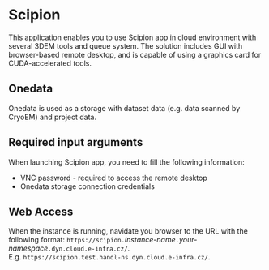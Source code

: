 # Scipion
This application enables you to use Scipion app in cloud environment with several 3DEM tools and queue system. The solution includes GUI with browser-based remote desktop, and is capable of using a graphics card for CUDA-accelerated tools.

## Onedata
Onedata is used as a storage with dataset data (e.g. data scanned by CryoEM) and project data.

## Required input arguments
When launching Scipion app, you need to fill the following information:

- VNC password - required to access the remote desktop
- Onedata storage connection credentials

## Web Access
When the instance is running, navidate you browser to the URL with the following format: `https://scipion.`*instance-name*`.`*your-namespace*`.dyn.cloud.e-infra.cz/`.  
E.g. `https://scipion.test.handl-ns.dyn.cloud.e-infra.cz/`.

